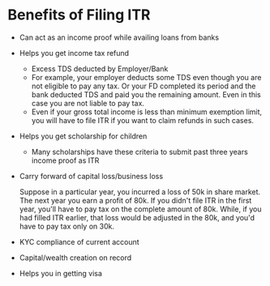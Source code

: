 # Benefits of Filing ITR

-   Can act as an income proof while availing loans from banks
    
-   Helps you get income tax refund
	- Excess TDS deducted by Employer/Bank
	- For example, your employer deducts some TDS even though you are not eligible to pay any tax. Or your FD completed its period and the bank deducted TDS and paid you the remaining amount. Even in this case you are not liable to pay tax.
	- Even if your gross total income is less than minimum exemption limit, you will have to file ITR if you want to claim refunds in such cases.
    
-   Helps you get scholarship for children
    
    -   Many scholarships have these criteria to submit past three years income proof as ITR
-   Carry forward of capital loss/business loss
    
    Suppose in a particular year, you incurred a loss of 50k in share market. The next year you earn a profit of 80k. If you didn't file ITR in the first year, you'll have to pay tax on the complete amount of 80k. While, if you had filled ITR earlier, that loss would be adjusted in the 80k, and you'd have to pay tax only on 30k.
    
-   KYC compliance of current account
    
-   Capital/wealth creation on record
    
-   Helps you in getting visa
